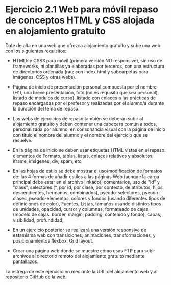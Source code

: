 # Ejercicio 2.1 Web para móvil repaso de conceptos HTML y CSS alojada en alojamiento gratuito

Date de alta en una web que ofrezca alojamiento gratuito y sube una web con los siguientes requisitos:

* HTML5 y CSS3 para móvil (primera versión NO responsive), sin uso de frameworks, ni plantillas ya elaboradas por terceros, con una estructura de directorios ordenada (raíz con index.html y subcarpetas para imágenes, CSS y otras webs).

* Página de inicio de presentación personal compuesta por el nombre (H1), una breve presentación, foto (no es requisito que sea personal), listado de módulos de curso), listado con enlaces a las prácticas de repaso encargadas por el profesor y realizadas por el alumno/a durante la duración del tema de repaso.

* Las webs de ejercicios de repaso también se deberán subir al alojamiento gratuito y deben contener una cabecera común a todos, personalizada por alumno, en consonancia visual con la página de inicio con título el nombre del alumno y el nombre del ejercicio que se resuelve.

* En la página de inicio se deben usar etiquetas HTML vistas en el repaso: elementos de Formato, tablas, listas, enlaces relativos y absolutos, iframe, imágenes, div, spam, etc

* En las hojas de estilo se debe mostrar el uso/modificación de formatos de: las 4 formas de añadir estilos a las páginas Web (aunque la carga principal debe estar en el archivo linkado), comentarios, uso de "id" y "class", selectores (*, por id, por clase, por contexto, de atributos, hijos, descendientes, hermanos, combinados), pseudo-selectores, pseudo-clases, pseudo-elementos, colores y fondos (usando diferentes tipos de definiciones de color), Fuentes, Listas, tamaños usando distintos tipos de unidades, opacidad, cursor y columnas, formateado de cajas (modelo de cajas: border, margin, padding, contenido y fondo),  capas, visibilidad, profundidad, 

* En un ejercicio posterior se realizará una versión responsive de estamisma web con transiciones, animaciones, transformaciones, y posicionamientos flexbox, Grid layout.

* Crear una página web donde se muestre cómo usas FTP para subir archivos al directorio remoto del alojamiento gratuito mediante pantallazos.

La estrega de este ejercicio en mediante la URL del alojamiento web y al repositorio GitHub de la web.
